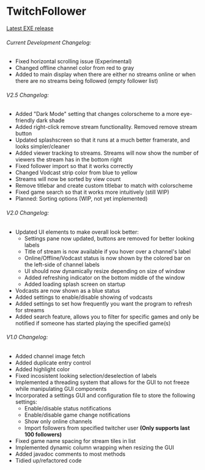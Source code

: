# TwitchFollower

[Latest EXE release](https://github.com/MarioScripts/TwitchFollower/releases/download/v2.5/TwitchFollower.exe)

###### Current Development Changelog:
- Fixed horizontal scrolling issue (Experimental)
- Changed offline channel color from red to gray
- Added to main display when there are either no streams online or when there are no streams being followed (empty follower list)

###### V2.5 Changelog:
- Added "Dark Mode" setting that changes colorscheme to a more eye-friendly dark shade
- Added right-click remove stream functionality. Removed remove stream button
- Updated splashscreen so that it runs at a much better framerate, and looks simpler/cleaner
- Added viewer tracking to streams. Streams will now show the number of viewers the stream has in the bottom right
- Fixed follower import so that it works correctly
- Changed Vodcast strip color from blue to yellow
- Streams will now be sorted by view count
- Remove titlebar and create custom titlebar to match with colorscheme
- Fixed game search so that it works more intuitively (still WIP)
- Planned: Sorting options (WIP, not yet implemented)

###### V2.0 Changelog:
- Updated UI elements to make overall look better:
	- Settings pane now updated, buttons are removed for better looking labels
	- Title of stream is now available if you hover over a channel's label
	- Online/Offline/Vodcast status is now shown by the colored bar on the left-side of channel labels
	- UI should now dynamically resize depending on size of window
	- Added refreshing indicator on the bottom middle of the window
	- Added loading splash screen on startup
- Vodcasts are now shown as a blue status
- Added settings to enable/disable showing of vodcasts
- Added settings to set how frequently you want the program to refresh for streams
- Added search feature, allows you to filter for specific games and only be notified if someone has started playing the specified game(s)

###### V1.0 Changelog:

- Added channel image fetch
- Added duplicate entry control
- Added highlight color
- Fixed incosistent looking selection/deselection of labels
- Implemented a threading system that allows for the GUI to not freeze while manipulating GUI components
- Incorporated a settings GUI and configuration file to store the following settings:
	- Enable/disable status notifications
	- Enable/disable game change notifications
	- Show only online channels
	- Import followers from specified twitcher user **(Only supports last 100 followers)**
- Fixed game name spacing for stream tiles in list
- Implemented dynamic column wrapping when resizing the GUI
- Added javadoc comments to most methods
- Tidied up/refactored code

